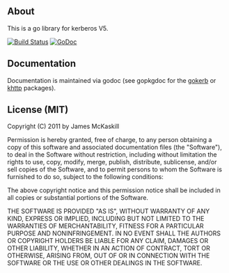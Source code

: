 About
-----
This is a go library for kerberos V5.

[![Build Status][1]][2] [![GoDoc](https://godoc.org/github.com/jgcallero/gokerb?status.png)](https://godoc.org/github.com/jgcallero/gokerb)

[1]: https://secure.travis-ci.org/jgcallero/gokerb.png
[2]: http://www.travis-ci.org/jgcallero/gokerb

Documentation
-------------
Documentation is maintained via godoc (see gopkgdoc for the [gokerb] or [khttp]
packages).

[gokerb]: https://godoc.org/github.com/jgcallero/gokerb
[khttp]: https://godoc.org/github.com/jgcallero/gokerb/khttp

License (MIT)
-------------
Copyright (C) 2011 by James McKaskill

Permission is hereby granted, free of charge, to any person obtaining a copy
of this software and associated documentation files (the "Software"), to deal
in the Software without restriction, including without limitation the rights
to use, copy, modify, merge, publish, distribute, sublicense, and/or sell
copies of the Software, and to permit persons to whom the Software is
furnished to do so, subject to the following conditions:

The above copyright notice and this permission notice shall be included in
all copies or substantial portions of the Software.

THE SOFTWARE IS PROVIDED "AS IS", WITHOUT WARRANTY OF ANY KIND, EXPRESS OR
IMPLIED, INCLUDING BUT NOT LIMITED TO THE WARRANTIES OF MERCHANTABILITY,
FITNESS FOR A PARTICULAR PURPOSE AND NONINFRINGEMENT. IN NO EVENT SHALL THE
AUTHORS OR COPYRIGHT HOLDERS BE LIABLE FOR ANY CLAIM, DAMAGES OR OTHER
LIABILITY, WHETHER IN AN ACTION OF CONTRACT, TORT OR OTHERWISE, ARISING FROM,
OUT OF OR IN CONNECTION WITH THE SOFTWARE OR THE USE OR OTHER DEALINGS IN
THE SOFTWARE.


